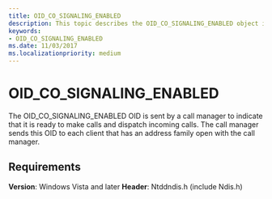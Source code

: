 ```yaml
---
title: OID_CO_SIGNALING_ENABLED
description: This topic describes the OID_CO_SIGNALING_ENABLED object identifier (OID).
keywords:
- OID_CO_SIGNALING_ENABLED
ms.date: 11/03/2017
ms.localizationpriority: medium
---
```


# OID_CO_SIGNALING_ENABLED

The OID_CO_SIGNALING_ENABLED OID is sent by a call manager to indicate that it is ready to make calls and dispatch incoming calls. The call manager sends this OID to each client that has an address family open with the call manager.

## Requirements

**Version**: Windows Vista and later
**Header**: Ntddndis.h (include Ndis.h)

